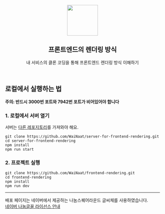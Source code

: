 <p align="middle" >
  <img width="100px;" src="https://em-content.zobj.net/thumbs/160/apple/81/artist-palette_1f3a8.png"/>
</p>
<h2 align="middle">프론트엔드의 렌더링 방식</h2>
<p align="middle">내 서비스의 클론 코딩을 통해 프론트엔드 렌더링 방식 이해하기</p>
<br/>

## 로컬에서 실행하는 법

**주의: 반드시 3000번 포트와 7942번 포트가 비어있어야 합니다**

### 1. 로컬에서 서버 열기

서버는 [다른 레포지토리](https://github.com/WaiNaat/server-for-frontend-rendering)를 가져와야 해요.

```shell
git clone https://github.com/WaiNaat/server-for-frontend-rendering.git
cd server-for-frontend-rendering
npm install
npm run start
```

### 2. 프로젝트 실행

```
git clone https://github.com/WaiNaat/frontend-rendering.git
cd frontend-rendering
npm install
npm run dev
```

---

배포 페이지는 네이버에서 제공하는 나눔스퀘어라운드 글씨체를 사용하였습니다.   
[네이버 나눔글꼴 라이선스 안내](https://help.naver.com/service/30016/contents/18088?osType=PC&lang=ko)
